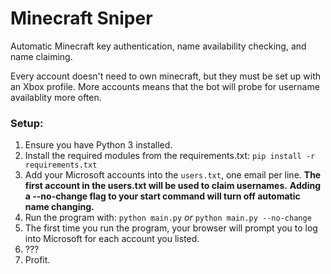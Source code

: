 # Minecraft Sniper
Automatic Minecraft key authentication, name availability checking, and name claiming.

Every account doesn't need to own minecraft, but they must be set up with an Xbox profile.
More accounts means that the bot will probe for username availablity more often.

### Setup:

1. Ensure you have Python 3 installed.
2. Install the required modules from the requirements.txt:
```pip install -r requirements.txt```
3. Add your Microsoft accounts into the `users.txt`, one email per line.
**The first account in the users.txt will be used to claim usernames.**
**Adding a --no-change flag to your start command will turn off automatic name changing.**
3. Run the program with:
```python main.py``` *or* ```python main.py --no-change```
4. The first time you run the program, your browser will prompt you to log into Microsoft for each account you listed.
5. ???
6. Profit.
